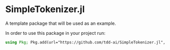 # SimpleTokenizer.jl

A template package that will be used as an example. 

In order to use this package in your project run: 

```julia
using Pkg; Pkg.add(url="https://github.com/tdd-ai/SimpleTokenizer.jl", rev="main")
```
